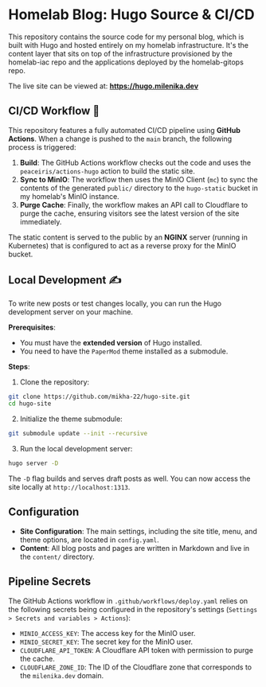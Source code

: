# Homelab Blog: Hugo Source & CI/CD

This repository contains the source code for my personal blog, which is built with Hugo and hosted entirely on my homelab infrastructure. It's the content layer that sits on top of the infrastructure provisioned by the homelab-iac repo and the applications deployed by the homelab-gitops repo.

The live site can be viewed at: **https://hugo.milenika.dev**

## CI/CD Workflow 🚀

This repository features a fully automated CI/CD pipeline using **GitHub Actions**. When a change is pushed to the `main` branch, the following process is triggered:

1. **Build**: The GitHub Actions workflow checks out the code and uses the `peaceiris/actions-hugo` action to build the static site.
2. **Sync to MinIO**: The workflow then uses the MinIO Client (`mc`) to sync the contents of the generated `public/` directory to the `hugo-static` bucket in my homelab's MinIO instance.
3. **Purge Cache**: Finally, the workflow makes an API call to Cloudflare to purge the cache, ensuring visitors see the latest version of the site immediately.

The static content is served to the public by an **NGINX** server (running in Kubernetes) that is configured to act as a reverse proxy for the MinIO bucket.

## Local Development ✍️

To write new posts or test changes locally, you can run the Hugo development server on your machine.

**Prerequisites**:
- You must have the **extended version** of Hugo installed.
- You need to have the `PaperMod` theme installed as a submodule.

**Steps**:

1. Clone the repository:

```bash
git clone https://github.com/mikha-22/hugo-site.git
cd hugo-site
```

2. Initialize the theme submodule:

```bash
git submodule update --init --recursive
```

3. Run the local development server:

```bash
hugo server -D
```

The `-D` flag builds and serves draft posts as well. You can now access the site locally at `http://localhost:1313`.

## Configuration

- **Site Configuration**: The main settings, including the site title, menu, and theme options, are located in `config.yaml`.
- **Content**: All blog posts and pages are written in Markdown and live in the `content/` directory.

## Pipeline Secrets

The GitHub Actions workflow in `.github/workflows/deploy.yaml` relies on the following secrets being configured in the repository's settings (`Settings > Secrets and variables > Actions`):

- `MINIO_ACCESS_KEY`: The access key for the MinIO user.
- `MINIO_SECRET_KEY`: The secret key for the MinIO user.
- `CLOUDFLARE_API_TOKEN`: A Cloudflare API token with permission to purge the cache.
- `CLOUDFLARE_ZONE_ID`: The ID of the Cloudflare zone that corresponds to the `milenika.dev` domain.